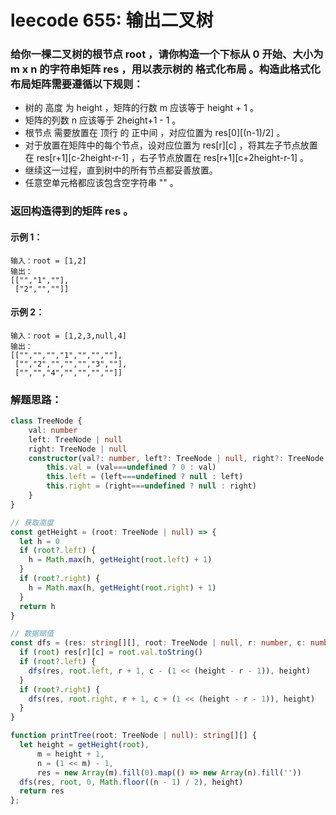 # leecode 655: 输出二叉树

### 给你一棵二叉树的根节点 root ，请你构造一个下标从 0 开始、大小为 m x n 的字符串矩阵 res ，用以表示树的 格式化布局 。构造此格式化布局矩阵需要遵循以下规则：

* 树的 高度 为 height ，矩阵的行数 m 应该等于 height + 1 。
* 矩阵的列数 n 应该等于 2height+1 - 1 。
* 根节点 需要放置在 顶行 的 正中间 ，对应位置为 res[0][(n-1)/2] 。
* 对于放置在矩阵中的每个节点，设对应位置为 res[r][c] ，将其左子节点放置在 res[r+1][c-2height-r-1] ，右子节点放置在 res[r+1][c+2height-r-1] 。
* 继续这一过程，直到树中的所有节点都妥善放置。
* 任意空单元格都应该包含空字符串 "" 。
### 返回构造得到的矩阵 res 。

#### 示例 1：
```
输入：root = [1,2]
输出：
[["","1",""],
 ["2","",""]]
```
#### 示例 2：
```
输入：root = [1,2,3,null,4]
输出：
[["","","","1","","",""],
 ["","2","","","","3",""],
 ["","","4","","","",""]]
```

### 解题思路：
```ts
class TreeNode {
    val: number
    left: TreeNode | null
    right: TreeNode | null
    constructor(val?: number, left?: TreeNode | null, right?: TreeNode | null) {
        this.val = (val===undefined ? 0 : val)
        this.left = (left===undefined ? null : left)
        this.right = (right===undefined ? null : right)
    }
}

// 获取高度
const getHeight = (root: TreeNode | null) => {
  let h = 0
  if (root?.left) {
    h = Math.max(h, getHeight(root.left) + 1)
  }
  if (root?.right) {
    h = Math.max(h, getHeight(root.right) + 1)
  }
  return h
}

// 数据赋值
const dfs = (res: string[][], root: TreeNode | null, r: number, c: number, height: number) => {
  if (root) res[r][c] = root.val.toString()
  if (root?.left) {
    dfs(res, root.left, r + 1, c - (1 << (height - r - 1)), height)
  }
  if (root?.right) {
    dfs(res, root.right, r + 1, c + (1 << (height - r - 1)), height)
  }
}

function printTree(root: TreeNode | null): string[][] {
  let height = getHeight(root),
      m = height + 1,
      n = (1 << m) - 1,
      res = new Array(m).fill(0).map(() => new Array(n).fill(''))
  dfs(res, root, 0, Math.floor((n - 1) / 2), height)
  return res
};
```